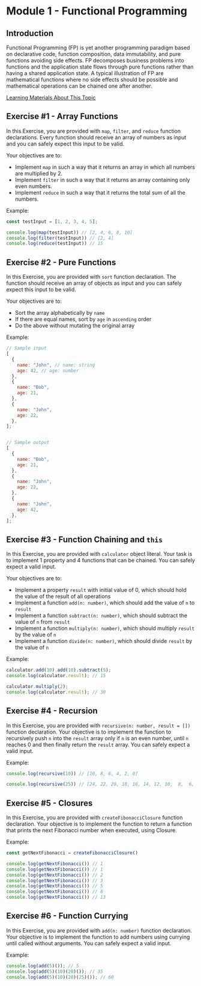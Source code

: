 # Module 1 - Functional Programming

## Introduction

Functional Programming (FP) is yet another programming paradigm based on declarative code, function composition, data immutability, and pure functions avoiding side effects. FP decomposes business problems into functions and the application state flows through pure functions rather than having a shared application state. A typical illustration of FP are mathematical functions where no side effects should be possible and mathematical operations can be chained one after another.

[Learning Materials About This Topic](https://www.notion.so/mkit/Functional-Programming-FP-f4c83a19c7e348d0b299cc09df1b6593)

## Exercise #1 - Array Functions

In this Exercise, you are provided with `map`, `filter`, and `reduce` function declarations. Every function should receive an array of numbers as input and you can safely expect this input to be valid.

Your objectives are to:

- Implement `map` in such a way that it returns an array in which all numbers are multiplied by 2.
- Implement `filter` in such a way that it returns an array containing only even numbers.
- Implement `reduce` in such a way that it returns the total sum of all the numbers.

Example:
```js
const testInput = [1, 2, 3, 4, 5];

console.log(map(testInput)) // [2, 4, 6, 8, 10]
console.log(filter(testInput)) // [2, 4]
console.log(reduce(testInput)) // 15
```

## Exercise #2 - Pure Functions

In this Exercise, you are provided with `sort` function declaration. The function should receive an array of objects as input and you can safely expect this input to be valid.

Your objectives are to:

- Sort the array alphabetically by `name`
- If there are equal names, sort by `age` in `ascending` order
- Do the above without mutating the original array

Example:

```js
// Sample input
[
  {
    name: "John", // name: string
    age: 42, // age: number
  },
  {
    name: "Bob",
    age: 21,
  },
  {
    name: "John",
    age: 22,
  },
];


// Sample output
[
  {
    name: "Bob",
    age: 21,
  },
  {
    name: "John",
    age: 22,
  },
  {
    name: "John",
    age: 42,
  },
];
```

## Exercise #3 - Function Chaining and `this`

In this Exercise, you are provided with `calculator` object literal. Your task is to implement 1 property and 4 functions that can be chained. You can safely expect a valid input.

Your objectives are to:

- Implement a property `result` with initial value of 0, which should hold the value of the result of all operations
- Implement a function `add(n: number)`, which should add the value of `n` to `result`
- Implement a function `subtract(n: number)`, which should subtract the value of `n` from `result`
- Implement a function `multiply(n: number)`, which should multiply `result` by the value of `n`
- Implement a function `divide(n: number)`, which should divide `result` by the value of `n`

Example: 

```javascript
calculator.add(10).add(10).subtract(5);
console.log(calculator.result); // 15

calculator.multiply(2);
console.log(calculator.result); // 30
```

## Exercise #4 - Recursion

In this Exercise, you are provided with `recursive(n: number, result = [])` function declaration. Your objective is to implement the function to recursively push `n` into the `result` array only if `n` is an even number, until `n` reaches 0 and then finally return the `result` array. You can safely expect a valid input.

Example:

```javascript
console.log(recursive(10)) // [10, 8, 6, 4, 2, 0]

console.log(recursive(25)) // [24, 22, 20, 18, 16, 14, 12, 10,  8,  6,  4,  2, 0]
```

## Exercise #5 - Closures

In this Exercise, you are provided with `createFibonacciClosure` function declaration. Your objective is to implement the function to return a function that prints the next Fibonacci number when executed, using Closure.

Example:

```javascript
const getNextFibonacci = createFibonacciClosure()

console.log(getNextFibonacci()) // 1
console.log(getNextFibonacci()) // 1
console.log(getNextFibonacci()) // 2
console.log(getNextFibonacci()) // 3
console.log(getNextFibonacci()) // 5
console.log(getNextFibonacci()) // 8
console.log(getNextFibonacci()) // 13
```

## Exercise #6 - Function Currying

In this Exercise, you are provided with `add(n: number)` function declaration. Your objective is to implement the function to add numbers using currying until called without arguments. You can safely expect a valid input.

Example:

```javascript
console.log(add(5)()); // 5
console.log(add(5)(10)(20)()); // 35
console.log(add(5)(10)(20)(25)()); // 60
```